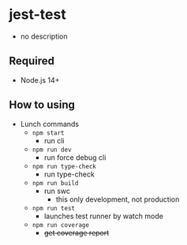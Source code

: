 # jest-test

- no description

## Required

- Node.js 14+

## How to using

- Lunch commands
  - `npm start`
    - run cli
  - `npm run dev`
    - run force debug cli
  - `npm run type-check`
    - run type-check
  - `npm run build`
    - run swc
      - this only development, not production
  - `npm run test`
    - launches test runner by watch mode
  - `npm run coverage`
    - ~~get coverage report~~
